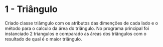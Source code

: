 # 1 - Triângulo

Criado classe triâmgulo com os atributos das dimenções de cada lado e o método para o calculo da área do triângulo.
No programa principal foi instanciado 2 triangulos e comparado as áreas dos triângulos com o resultado de qual é o maior triângulo.